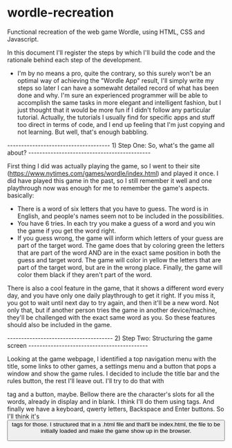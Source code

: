 # wordle-recreation
Functional recreation of the web game Wordle, using HTML, CSS and Javascript.

In this document I'll register the steps by which I'll build the code and the rationale behind each step of the development.
* I'm by no means a pro, quite the contrary, so this surely won't be an optimal way of achieving the "Wordle App" result, I'll simply write my steps
so later I can have a somewaht detailed record of what has been done and why. I'm sure an experienced programmer will be able to accomplish the same tasks in
more elegant and intelligent fashion, but I just thought that it would be more fun if I didn't follow any particular tutorial. Actually, the tutorials I usually find for specific apps and stuff too direct in terms of code, and I end up feeling that I'm just copying and not learning. But well, that's enough babbling.

-------------------------------------     1) Step One: So, what's the game all about?        --------------------------------------------

First thing I did was actually playing the game, so I went to their site (https://www.nytimes.com/games/wordle/index.html) and played it once. I did have played
this game in the past, so I still remember it well and one playthrough now was enough for me to remember the game's aspects. basically:
  - There is a word of six letters that you have to guess. The word is in English, and people's names seem not to be included in the possibilities.
  - You have 6 tries. In each try you make a guess of a word and you win the game if you get the word right.
  - If you guess wrong, the game will inform which letters of your guess are part of the target word. The game does that by coloring green the letters that are
  part of the word AND are in the exact same position in both the guess and target word. The game will color in yellow the letters that are part of the target
  word, but are in the wrong place. Finally, the game will color them black if they aren't part of the word.
 
There is also a cool feature in the game, that it shows a different word every day, and you have only one daily playthrough to get it right. If you miss it, you
got to wait until next day to try again, and then it'll be a new word. Not only that, but if another person tries the game in another device/machine, they'll be 
challenged with the exact same word as you. So these features should also be included in the game.


--------------------------------------      2) Step Two: Structuring the game screen        -------------------------------------------

Looking at the game webpage, I identified a top navigation menu with the title, some links to other games, a settings menu and a button that pops a window
and show the game rules. I decided to include the title bar and the rules button, the rest I'll leave out. I'll try to do that with <nav> tag and a button,
maybe.
Bellow there are the character's slots for all the words, already in display and in blank. I think I'll do them using <label> tags.
And finally we have a keyboard, qwerty letters, Backspace and Enter buttons. So I'll think it's <button> tags for those.
I structured that in a .html file and that'll be index.html, the file to be initially loaded and make the game show up in the browser.

